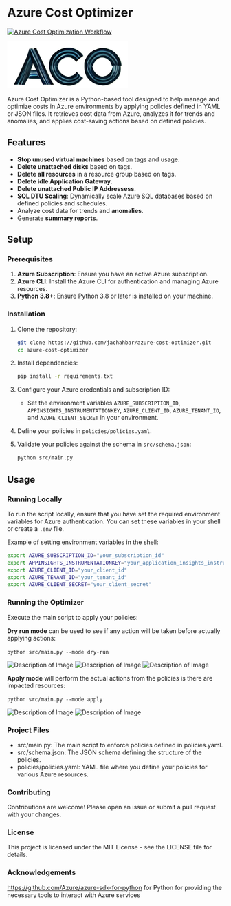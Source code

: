 # Azure Cost Optimizer
[![Azure Cost Optimization Workflow](https://github.com/jamelachahbar/CostOptTool/actions/workflows/ci.yml/badge.svg)](https://github.com/jamelachahbar/CostOptTool/actions/workflows/ci.yml)

![Description of Image](./ACOlogonew.png)

Azure Cost Optimizer is a Python-based tool designed to help manage and optimize costs in Azure environments by applying policies defined in YAML or JSON files. It retrieves cost data from Azure, analyzes it for trends and anomalies, and applies cost-saving actions based on defined policies.

## Features

- **Stop unused virtual machines** based on tags and usage.
- **Delete unattached disks** based on tags.
- **Delete all resources** in a resource group based on tags.
- **Delete idle Application Gateway**.
- **Delete unattached Public  IP Addressess**.
- **SQL DTU Scaling**: Dynamically scale Azure SQL databases based on defined policies and schedules.
- Analyze cost data for trends and **anomalies**.
- Generate **summary reports**.

## Setup

### Prerequisites

1. **Azure Subscription**: Ensure you have an active Azure subscription.
2. **Azure CLI**: Install the Azure CLI for authentication and managing Azure resources.
3. **Python 3.8+**: Ensure Python 3.8 or later is installed on your machine.

### Installation

1. Clone the repository:
    ```sh
    git clone https://github.com/jachahbar/azure-cost-optimizer.git
    cd azure-cost-optimizer
    ```

2. Install dependencies:
    ```sh
    pip install -r requirements.txt
    ```

3. Configure your Azure credentials and subscription ID:
    - Set the environment variables `AZURE_SUBSCRIPTION_ID`, `APPINSIGHTS_INSTRUMENTATIONKEY`, `AZURE_CLIENT_ID`, `AZURE_TENANT_ID`, and `AZURE_CLIENT_SECRET` in your environment.

4. Define your policies in `policies/policies.yaml`.

5. Validate your policies against the schema in `src/schema.json`:
    ```sh
    python src/main.py
    ```

## Usage

### Running Locally

To run the script locally, ensure that you have set the required environment variables for Azure authentication. You can set these variables in your shell or create a `.env` file.

Example of setting environment variables in the shell:
```sh
export AZURE_SUBSCRIPTION_ID="your_subscription_id"
export APPINSIGHTS_INSTRUMENTATIONKEY="your_application_insights_instrumentation_key"
export AZURE_CLIENT_ID="your_client_id"
export AZURE_TENANT_ID="your_tenant_id"
export AZURE_CLIENT_SECRET="your_client_secret"
```

### Running the Optimizer
Execute the main script to apply your policies:

**Dry run mode** can be used to see if any action will be taken before actually applying actions:

```python src/main.py --mode dry-run```

![Description of Image](./acorun1.png)
![Description of Image](./acorun2.png)
![Description of Image](./acorun3.png)



**Apply mode** will perform the actual actions from the policies is there are impacted resources:

```python src/main.py --mode apply```

![Description of Image](./acorunapply1.png)
![Description of Image](./acorunapply2.png)
### Project Files
- src/main.py: The main script to enforce policies defined in policies.yaml.
- src/schema.json: The JSON schema defining the structure of the policies.
- policies/policies.yaml: YAML file where you define your policies for various Azure resources.
### Contributing
Contributions are welcome! Please open an issue or submit a pull request with your changes.

### License
This project is licensed under the MIT License - see the LICENSE file for details.


### Acknowledgements
https://github.com/Azure/azure-sdk-for-python for Python for providing the necessary tools to interact with Azure services

